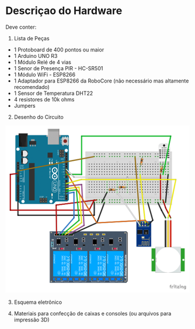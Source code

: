 # Descriçao do Hardware

Deve conter:

1) Lista de Peças

* 1 Protoboard de 400 pontos ou maior
* 1 Arduino UNO R3
* 1 Módulo Relé de 4 vias
* 1 Senor de Presença PIR - HC-SR501
* 1 Módulo WiFi - ESP8266
* 1 Adaptador para ESP8266 da RoboCore (não necessário mas altamente recomendado)
* 1 Sensor de Temperatura DHT22
* 4 resistores de 10k ohms
* Jumpers

2) Desenho do Circuito

![Circuito](ProjetoCircuito-QuartAuto.png)

3) Esquema eletrônico

4) Materiais para confecção de caixas e consoles (ou arquivos para impressão 3D)
